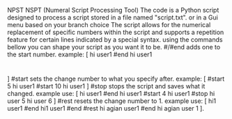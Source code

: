 NPST
NSPT (Numeral Script Processing Tool)
The code is a Python script designed to process a script stored in a file named "script.txt". or in a Gui menu based on your branch choice The script allows for the numerical replacement of specific numbers within the script and supports a repetition feature for certain lines indicated by a special syntax. using the commands bellow you can shape your 
script as you want it to be.
#/#end adds one to the start number. example:
[
hi user1
#end 
hi user1
#
]
#start sets the change number to what you specify after. example:
[
#start 5
hi user1
#start 10 
hi user1
]
#stop stops the script and saves what it changed. example use:
[
hi user1
#end
hi user1
#start 4 
hi user1
#stop
hi user 5
hi user 6
]
#rest resets the change number to 1. example use:
[
hi1 user1 
#end
hi1 user1 
#end
#rest
hi agian user1
#end
hi agian user 1
].
